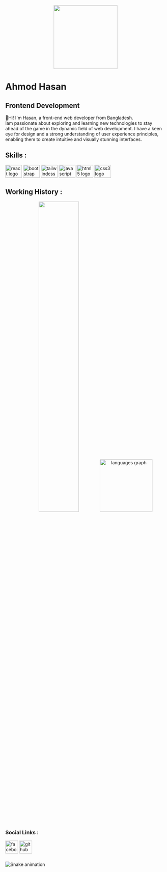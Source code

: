 <div align="center">
  <img height="200" src="https://camo.githubusercontent.com/62da68eb62b1e5f175f7d1f0191dd89a653d7908feb22d37d4a0ab07365d6791/68747470733a2f2f6d656469612e67697068792e636f6d2f6d656469612f4d3967624264396e6244724f5475314d71782f67697068792e676966"  />
</div>

# Ahmod Hasan

## Frontend Development

👋Hi! I'm Hasan, a front-end web developer from Bangladesh. </br> Iam passionate about exploring and learning new technologies to stay ahead of the game in the dynamic field of web development. I have a keen eye for design and a strong understanding of user experience principles, enabling them to create intuitive and visually stunning interfaces.

## Skills :

<div align="left">
  <img src="https://cdn.jsdelivr.net/gh/devicons/devicon/icons/react/react-original.svg" height="40" width="52" alt="react logo"  />
  <img src="https://cdn.jsdelivr.net/gh/devicons/devicon/icons/bootstrap/bootstrap-original.svg" height="40" width="52" alt="bootstrap logo"  />
  <img src="https://cdn.jsdelivr.net/gh/devicons/devicon/icons/tailwindcss/tailwindcss-original-wordmark.svg" height="40" width="52" alt="tailwindcss logo"  />
    <img src="https://cdn.jsdelivr.net/gh/devicons/devicon/icons/javascript/javascript-original.svg" height="40" width="52" alt="javascript logo"  />
  <img src="https://cdn.jsdelivr.net/gh/devicons/devicon/icons/html5/html5-original.svg" height="40" width="52" alt="html5 logo"  />
 <img src="https://cdn.jsdelivr.net/gh/devicons/devicon/icons/css3/css3-original.svg" height="40" width="52" alt="css3 logo"  />
</div>

###

## Working History :
<div align="center">
    <img width=50% src="https://github-readme-stats.vercel.app/api?username=ahmod001&show_icons=true&count_private=true" alt=""/>
  <img src="https://github-readme-stats.vercel.app/api/top-langs?username=ahmod001&locale=en&hide_title=false&layout=compact&card_width=50%&langs_count=5&theme=light&hide_border=false" height="165" alt="languages graph"  />

</div>

### Social Links :
[<img src='https://cdn.jsdelivr.net/npm/simple-icons@3.0.1/icons/facebook.svg' alt='facebook' height='40'>](https://www.facebook.com/https://www.facebook.com/ahmod507/)    [<img src='https://cdn.jsdelivr.net/npm/simple-icons@3.0.1/icons/github.svg' alt='github' height='40'>](https://github.com/ahmod001)
###
  ![Snake animation](https://github.com/thepiyushmalhotra/thepiyushmalhotra/blob/output/github-contribution-grid-snake.svg)

